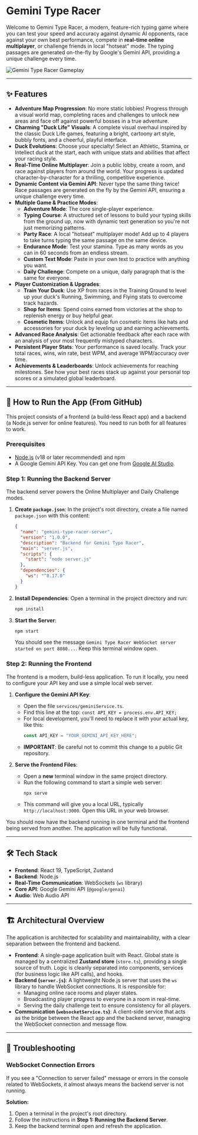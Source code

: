 
# Gemini Type Racer

Welcome to Gemini Type Racer, a modern, feature-rich typing game where you can test your speed and accuracy against dynamic AI opponents, race against your own best performance, compete in **real-time online multiplayer**, or challenge friends in local "hotseat" mode. The typing passages are generated on-the-fly by Google's Gemini API, providing a unique challenge every time.

![Gemini Type Racer Gameplay](typeracer.jpg)

---

## ✨ Features

- **Adventure Map Progression**: No more static lobbies! Progress through a visual world map, completing races and challenges to unlock new areas and face off against powerful bosses in a true adventure.
- **Charming "Duck Life" Visuals**: A complete visual overhaul inspired by the classic Duck Life games, featuring a bright, cartoony art style, bubbly fonts, and a cheerful, playful interface.
- **Duck Evolutions**: Choose your specialty! Select an Athletic, Stamina, or Intellect duck at the start, each with unique stats and abilities that affect your racing style.
- **Real-Time Online Multiplayer**: Join a public lobby, create a room, and race against players from around the world. Your progress is updated character-by-character for a thrilling, competitive experience.
- **Dynamic Content via Gemini API**: Never type the same thing twice! Race passages are generated on the fly by the Gemini API, ensuring a unique challenge every time.
- **Multiple Game & Practice Modes**:
    - **Adventure Mode**: The core single-player experience.
    - **Typing Course**: A structured set of lessons to build your typing skills from the ground up, now with dynamic text generation so you're not just memorizing patterns.
    - **Party Race**: A local "hotseat" multiplayer mode! Add up to 4 players to take turns typing the same passage on the same device.
    - **Endurance Mode**: Test your stamina. Type as many words as you can in 60 seconds from an endless stream.
    - **Custom Text Mode**: Paste in your own text to practice with anything you want.
    - **Daily Challenge**: Compete on a unique, daily paragraph that is the same for everyone.
- **Player Customization & Upgrades**:
    - **Train Your Duck**: Use XP from races in the Training Ground to level up your duck's Running, Swimming, and Flying stats to overcome track hazards.
    - **Shop for Items**: Spend coins earned from victories at the shop to replenish energy or buy helpful gear.
    - **Cosmetic Items**: Unlock and equip fun cosmetic items like hats and accessories for your duck by leveling up and earning achievements.
- **Advanced Race Analysis**: Get actionable feedback after each race with an analysis of your most frequently mistyped characters.
- **Persistent Player Stats**: Your performance is saved locally. Track your total races, wins, win rate, best WPM, and average WPM/accuracy over time.
- **Achievements & Leaderboards**: Unlock achievements for reaching milestones. See how your best races stack up against your personal top scores or a simulated global leaderboard.

---

## 🚀 How to Run the App (From GitHub)

This project consists of a frontend (a build-less React app) and a backend (a Node.js server for online features). You need to run both for all features to work.

### Prerequisites
- [Node.js](https://nodejs.org/) (v18 or later recommended) and npm
- A Google Gemini API Key. You can get one from [Google AI Studio](https://aistudio.google.com/app/apikey).

### Step 1: Running the Backend Server

The backend server powers the Online Multiplayer and Daily Challenge modes.

1.  **Create `package.json`**: In the project's root directory, create a file named `package.json` with this content:
    ```json
    {
      "name": "gemini-type-racer-server",
      "version": "1.0.0",
      "description": "Backend for Gemini Type Racer",
      "main": "server.js",
      "scripts": {
        "start": "node server.js"
      },
      "dependencies": {
        "ws": "^8.17.0"
      }
    }
    ```

2.  **Install Dependencies**: Open a terminal in the project directory and run:
    ```bash
    npm install
    ```

3.  **Start the Server**:
    ```bash
    npm start
    ```
    You should see the message `Gemini Type Racer WebSocket server started on port 8080...`. Keep this terminal window open.

### Step 2: Running the Frontend

The frontend is a modern, build-less application. To run it locally, you need to configure your API key and use a simple local web server.

1.  **Configure the Gemini API Key**:
    -   Open the file `services/geminiService.ts`.
    -   Find this line at the top: `const API_KEY = process.env.API_KEY;`
    -   For local development, you'll need to replace it with your actual key, like this:
        ```javascript
        const API_KEY = "YOUR_GEMINI_API_KEY_HERE";
        ```
    -   **IMPORTANT**: Be careful not to commit this change to a public Git repository.

2.  **Serve the Frontend Files**:
    -   Open a **new** terminal window in the same project directory.
    -   Run the following command to start a simple web server:
        ```bash
        npx serve
        ```
    -   This command will give you a local URL, typically `http://localhost:3000`. Open this URL in your web browser.

You should now have the backend running in one terminal and the frontend being served from another. The application will be fully functional.

---

## 🛠️ Tech Stack

-   **Frontend**: React 19, TypeScript, Zustand
-   **Backend**: Node.js
-   **Real-Time Communication**: WebSockets (`ws` library)
-   **Core API**: Google Gemini API (`@google/genai`)
-   **Audio**: Web Audio API

---

## 🏗️ Architectural Overview

The application is architected for scalability and maintainability, with a clear separation between the frontend and backend.

-   **Frontend**: A single-page application built with React. Global state is managed by a centralized **Zustand store** (`store.ts`), providing a single source of truth. Logic is cleanly separated into components, services (for business logic like API calls), and hooks.
-   **Backend (`server.js`)**: A lightweight Node.js server that uses the `ws` library to handle WebSocket connections. It is responsible for:
    -   Managing online race rooms and player states.
    -   Broadcasting player progress to everyone in a room in real-time.
    -   Serving the daily challenge text to ensure consistency for all players.
-   **Communication (`websocketService.ts`)**: A client-side service that acts as the bridge between the React app and the backend server, managing the WebSocket connection and message flow.

---

## 🐛 Troubleshooting

### WebSocket Connection Errors

If you see a "Connection to server failed" message or errors in the console related to WebSockets, it almost always means the backend server is not running.

**Solution:**
1.  Open a terminal in the project's root directory.
2.  Follow the instructions in **Step 1: Running the Backend Server**.
3.  Keep the backend terminal open and refresh the application.